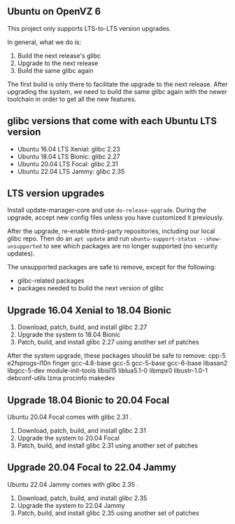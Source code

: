 ## Ubuntu on OpenVZ 6

This project only supports LTS-to-LTS version upgrades.

In general, what we do is:

1. Build the next release's glibc
1. Upgrade to the next release
1. Build the same glibc again

The first build is only there to facilitate the upgrade to the next release. After upgrading
the system, we need to build the same glibc again with the newer toolchain in order to get
all the new features.


## glibc versions that come with each Ubuntu LTS version

- Ubuntu 16.04 LTS Xenial: glibc 2.23
- Ubuntu 18.04 LTS Bionic: glibc 2.27
- Ubuntu 20.04 LTS Focal: glibc 2.31
- Ubuntu 22.04 LTS Jammy: glibc 2.35


## LTS version upgrades

Install update-manager-core and use `do-release-upgrade`. During the upgrade, accept new
config files unless you have customized it previously.

After the upgrade, re-enable third-party repositories, including our local glibc repo.
Then do an `apt update` and run `ubuntu-support-status --show-unsupported` to see which
packages are no longer supported (no security updates).

The unsupported packages are safe to remove, except for the following:
- glibc-related packages
- packages needed to build the next version of glibc


## Upgrade 16.04 Xenial to 18.04 Bionic

1. Download, patch, build, and install glibc 2.27
1. Upgrade the system to 18.04 Bionic
1. Patch, build, and install glibc 2.27 using another set of patches

After the system upgrade, these packages should be safe to remove:
cpp-5 e2fsprogs-l10n finger gcc-4.8-base gcc-5 gcc-5-base gcc-6-base libasan2 libgcc-5-dev
module-init-tools libisl15 liblua5.1-0 libmpx0 libustr-1.0-1
debconf-utils lzma procinfo makedev


## Upgrade 18.04 Bionic to 20.04 Focal

Ubuntu 20.04 Focal comes with glibc 2.31 .

1. Download, patch, build, and install glibc 2.31
1. Upgrade the system to 20.04 Focal
1. Patch, build, and install glibc 2.31 using another set of patches


## Upgrade 20.04 Focal to 22.04 Jammy

Ubuntu 22.04 Jammy comes with glibc 2.35 .

1. Download, patch, build, and install glibc 2.35
1. Upgrade the system to 22.04 Jammy
1. Patch, build, and install glibc 2.35 using another set of patches

